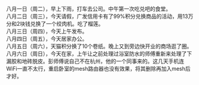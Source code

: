 八月一日（周二），早上下雨，打车去公司。中午第一次吃兑吧的食堂。</br> 
八月二日（周三），今天请假，广发信用卡有了99%积分兑换商品的活动，用13万分和2块钱兑换了一个绞肉机。吃了榴莲。</br> 
八月三日（周四），今天上午发布。</br> 
八月四日（周五），今天居家办公。</br> 
八月五日（周六），天猫积分换了10个卷纸。晚上又到旁边快开业的商场逛了圈。</br> 
八月六日（周日），今天在家，上午让之前处理过浴室防水的师傅重新来处理了下漏胶和地砖脱皮。彭师傅说自己不在杭州，他的一个同事来的。这几天手机连WiFi一直不太行，重启卧室的mesh路由器也没有效果，将其删除再加入mesh后才好。</br> 
